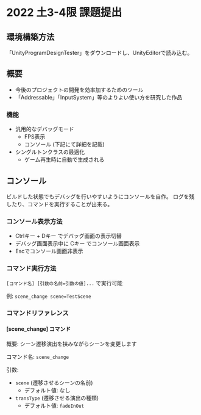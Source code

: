 # 2022 土3-4限 課題提出

## 環境構築方法
「UnityProgramDesignTester」をダウンロードし、UnityEditorで読み込む。

## 概要
- 今後のプロジェクトの開発を効率加するためのツール
- 「Addressable」「InputSystem」等のよりよい使い方を研究した作品

### 機能
- 汎用的なデバッグモード
    - FPS表示
    - コンソール (下記にて詳細を記載)
- シングルトンクラスの最適化
    - ゲーム再生時に自動で生成される

## コンソール
ビルドした状態でもデバッグを行いやすいようにコンソールを自作。
ログを残したり、コマンドを実行することが出来る。

### コンソール表示方法
- Ctrlキー + Dキー でデバッグ画面の表示切替
- デバッグ画面表示中に Cキー でコンソール画面表示
- Escでコンソール画面非表示

### コマンド実行方法

`[コマンド名] [引数の名前=引数の値]...` で実行可能

例: `scene_change scene=TestScene`

### コマンドリファレンス

#### [scene_change] コマンド

概要: シーン遷移演出を挟みながらシーンを変更します

コマンド名: `scene_change` 

引数:
- `scene` (遷移させるシーンの名前)
    - デフォルト値: なし
- `transType` (遷移させる演出の種類)
    - デフォルト値: `fadeInOut`
